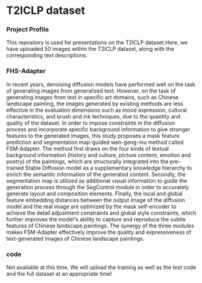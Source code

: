 # T2ICLP dataset
### Project Profile
  This repository is used for presentations on the T2ICLP dataset.Here, we have uploaded 50 images within the T2ICLP dataset, along with the corresponding text descriptions.
### FHS-Adapter
In recent years, denoising diffusion models have performed well on the task of generating images from generalized text. However, on the task of generating images from text in specific art domains, such as Chinese landscape painting, the images generated by existing methods are less effective in the evaluation dimensions such as mood expression, cultural characteristics, and brush and ink techniques, due to the quantity and quality of the dataset. In order to impose constraints in the diffusion process and incorporate specific background information to give stronger features to the generated images, this study proposes a mask feature prediction and segmentation map-guided wen-geng-mu method called FSM-Adapter. The method first draws on the four kinds of textual background information (history and culture, picture content, emotion and poetry) of the paintings, which are structurally integrated into the pre-trained Stable Diffusion model as a supplementary knowledge hierarchy to enrich the semantic information of the generated content. Secondly, the segmentation map is utilized as additional visual information to guide the generation process through the SegControl module in order to accurately generate layout and composition elements. Finally, the local and global feature embedding distances between the output image of the diffusion model and the real image are optimized by the mask self-encoder to achieve the detail adjustment constraints and global style constraints, which further improves the model's ability to capture and reproduce the subtle features of Chinese landscape paintings. The synergy of the three modules makes FSM-Adapter effectively improve the quality and expressiveness of text-generated images of Chinese landscape paintings. 
### code
Not available at this time. We will upload the training as well as the test code and the full dataset at an appropriate time!
